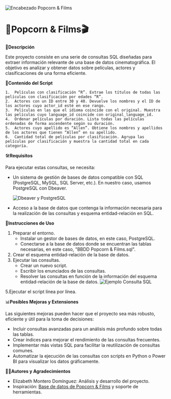 ![Encabezado Popcorn & Films](https://github.com/Elimntero/Proyecto-SQL-Popcorn-Films/blob/main/Im%C3%A1genes/Encabezado%20Popcorn%20%26%20Films.png)
# :popcorn:**Popcorn & Films**:clapper:

:page_with_curl:**Descripción**

Este proyecto consiste en una serie de consultas SQL diseñadas para extraer información relevante de una base de datos cinematográfica. El objetivo es analizar y obtener datos sobre películas, actores y clasificaciones de una forma eficiente.

:open_book:**Contenido del Script**

	1.	Películas con clasificación “R”. Extrae los títulos de todas las películas con clasificación por edades “R”.
	2.	Actores con un ID entre 30 y 40. Devuelve los nombres y el ID de los actores cuyo actor_id esté en ese rango.
	3.	Películas en las que el idioma coincide con el original. Muestra las películas cuyo language_id coincide con original_language_id.
	4.	Ordenar películas por duración. Lista todas las películas ordenadas de forma ascendente según su duración.
	5.	Actores cuyo apellido es “Allen”. Obtiene los nombres y apellidos de los actores que tienen “Allen” en su apellido.
	6.	Cantidad total de películas por clasificación. Agrupa las películas por clasificación y muestra la cantidad total en cada categoría.

:hammer_and_wrench:**Requisitos**

Para ejecutar estas consultas, se necesita:
- Un sistema de gestión de bases de datos compatible con SQL (PostgreSQL, MySQL, SQL Server, etc.). En nuestro caso, usamos PostgreSQL con Dbeaver.
  
  ![Dbeaver y PostgreSQL](https://github.com/Elimntero/Proyecto-SQL-Popcorn-Films/blob/main/Im%C3%A1genes/Dbeaver%20%2B%20Postgresql.png)
- Acceso a la base de datos que contenga la información necesaria para la realización de las consultas y esquema entidad-relación en SQL.

:pushpin:**Instrucciones de Uso**

1. Preparar el entorno.
   - Instalar un gestor de bases de datos, en este caso, PostgreSQL.
   - Conectarse a la base de datos donde se encuentran las tablas necesarias, en este caso, "BBDD Popcorn & Films.sql".
3. Crear el esquema entidad-relación de la base de datos.
4. Ejecutar las consultas.
   - Crear un nuevo script.
   - Escribir los enunciados de las consultas.
   - Resolver las consultas en función de la información del esquema entidad-relación de la base de datos.
   ![Ejemplo Consulta SQL](https://github.com/Elimntero/Proyecto-SQL-Popcorn-Films/blob/main/Im%C3%A1genes/Ejemplo%20de%20consulta%20resuelta.png)
     
5.Ejecutar el script línea por línea.

:bar_chart:**Posibles Mejoras y Extensiones**

Las siguientes mejoras pueden hacer que el proyecto sea más robusto, eficiente y útil para la toma de decisiones:

- Incluir consultas avanzadas para un análisis más profundo sobre todas las tablas.
- Crear índices para mejorar el rendimiento de las consultas frecuentes.
- Implementar más vistas SQL para facilitar la reutilización de consultas comunes.
- Automatizar la ejecución de las consultas con scripts en Python o Power BI para visualizar los datos gráficamente.

:woman_technologist:**Autores y Agradecimientos**

 - Elizabeth Montero Domínguez: Análisis y desarrollo del proyecto.
 - Inspiración: [Base de datos de Popcorn & Films](https://raw.githubusercontent.com/Elimntero/Proyecto-SQL-Popcorn-Films/refs/heads/main/BBDD%20Popcorn%20%26%20Films.sql?token=GHSAT0AAAAAAC5DDGZL3XL5XZT6PLNBPQOMZ4X36DA) y soporte de herramientas.


